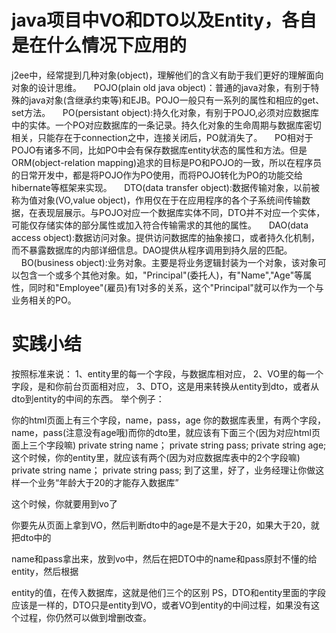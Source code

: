 # java项目中VO和DTO以及Entity，各自是在什么情况下应用的

j2ee中，经常提到几种对象(object)，理解他们的含义有助于我们更好的理解面向对象的设计思维。
    POJO(plain old java object)：普通的java对象，有别于特殊的java对象(含继承约束等)和EJB。POJO一般只有一系列的属性和相应的get、set方法。
    PO(persistant object):持久化对象，有别于POJO,必须对应数据库中的实体。一个PO对应数据库的一条记录。持久化对象的生命周期与数据库密切相关，只能存在于connection之中，连接关闭后，PO就消失了。
    PO相对于POJO有诸多不同，比如PO中会有保存数据库entity状态的属性和方法。但是ORM(object-relation mapping)追求的目标是PO和POJO的一致，所以在程序员的日常开发中，都是将POJO作为PO使用，而将POJO转化为PO的功能交给hibernate等框架来实现。
    DTO(data transfer object):数据传输对象，以前被称为值对象(VO,value object)，作用仅在于在应用程序的各个子系统间传输数据，在表现层展示。与POJO对应一个数据库实体不同，DTO并不对应一个实体，可能仅存储实体的部分属性或加入符合传输需求的其他的属性。
    DAO(data access object):数据访问对象。提供访问数据库的抽象接口，或者持久化机制，而不暴露数据库的内部详细信息。DAO提供从程序调用到持久层的匹配。
    BO(business object):业务对象。主要是将业务逻辑封装为一个对象，该对象可以包含一个或多个其他对象。如，"Principal"(委托人)，有"Name","Age"等属性，同时和"Employee"(雇员)有1对多的关系，这个"Principal"就可以作为一个与业务相关的PO。

# 实践小结

按照标准来说：
1、entity里的每一个字段，与数据库相对应，
2、VO里的每一个字段，是和你前台页面相对应，
3、DTO，这是用来转换从entity到dto，或者从dto到entity的中间的东西。
举个例子：

你的html页面上有三个字段，name，pass，age
你的数据库表里，有两个字段，name，pass(注意没有age哦)而你的dto里，就应该有下面三个(因为对应html页面上三个字段嘛)
private string name；
private string pass;
private string age;
这个时候，你的entity里，就应该有两个(因为对应数据库表中的2个字段嘛)
private string name；
private string pass;
到了这里，好了，业务经理让你做这样一个业务“年龄大于20的才能存入数据库”

这个时候，你就要用到vo了

你要先从页面上拿到VO，然后判断dto中的age是不是大于20，如果大于20，就把dto中的

name和pass拿出来，放到vo中，然后在把DTO中的name和pass原封不懂的给entity，然后根据

entity的值，在传入数据库，这就是他们三个的区别
PS，DTO和entity里面的字段应该是一样的，DTO只是entity到VO，或者VO到entity的中间过程，如果没有这个过程，你仍然可以做到增删改查。
